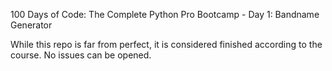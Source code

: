 100 Days of Code: The Complete Python Pro Bootcamp - Day 1: Bandname Generator

While this repo is far from perfect, it is considered finished according to the course. No issues can be opened.
